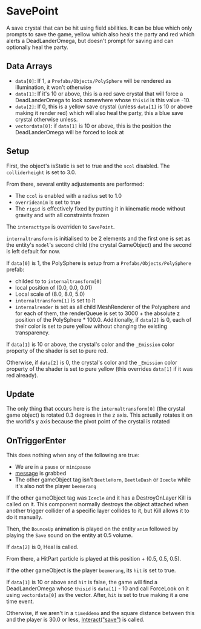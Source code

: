 # SavePoint
A save crystal that can be hit using field abilities. It can be blue which only prompts to save the game, yellow which also heals the party and red which alerts a DeadLanderOmega, but doesn't prompt for saving and can optionally heal the party.

## Data Arrays
- `data[0]`: If 1, a `Prefabs/Objects/PolySphere` will be rendered as illumination, it won't otherwise
- `data[1]`: If it's 10 or above, this is a red save crystal that will force a DeadLanderOmega to look somewhere whose `thisid` is this value -10.
- `data[2]`: If 0, this is a yellow save crystal (unless `data[1]` is 10 or above making it render red) which will also heal the party, this a blue save crystal otherwise unless.
- `vectordata[0]`: if `data[1]` is 10 or above, this is the position the DeadLanderOmega will be forced to look at

## Setup
First, the object's isStatic is set to true and the `scol` disabled. The `colliderheight` is set to 3.0.

From there, several entity adjustements are performed:
- The `ccol` is enabled with a radius set to 1.0
- `overrideanim` is set to true
- The `rigid` is effectively fixed by putting it in kinematic mode without gravity and with all constraints frozen

The `interacttype` is overriden to `SavePoint`.

`internaltransform` is initialised to be 2 elements and the first one is set as the entity's `model`'s second child (the crystal GameObject) and the second is left default for now.

If `data[0]` is 1, the PolySphere is setup from a `Prefabs/Objects/PolySphere` prefab:
- childed to to `internaltransform[0]`
- local position of (0.0, 0.0, 0.01)
- Local scale of (8.0, 8.0, 5.0)
- `internaltransform[1]` is set to it
- `internalrender` is set as all child MeshRenderer of the Polysphere and for each of them, the renderQueue is set to 3000 + the absolute z position of the PolySphere * 100.0. Additionally, if `data[2]` is 0, each of their color is set to pure yellow without changing the existing transparency.

If `data[1]` is 10 or above, the crystal's color and the `_Emission` color property of the shader is set to pure red.

Otherwise, if `data[2]` is 0, the crystal's color and the `_Emission` color property of the shader is set to pure yellow (this overrides `data[1]` if it was red already).

## Update
The only thing that occurs here is the `internaltransform[0]` (the crystal game object) is rotated 0.3 degrees in the z axis. This actually rotates it on the world's y axis because the pivot point of the crystal is rotated

## OnTriggerEnter
This does nothing when any of the following are true:
- We are in a `pause` or `minipause`
- [message](../../../SetText/Notable%20states.md#message) is grabbed
- The other gameObject tag isn't `BeetleHorn`, `BeetleDash` or `Icecle` while it's also not the player `beemerang`

If the other gameObject tag was `Icecle` and it has a DestroyOnLayer Kill is called on it. This component normally destroys the object attached when another trigger collider of a specific layer collides to it, but Kill allows it to do it manually.

Then, the `BounceUp` animation is played on the entity `anim` followed by playing the `Save` sound on the entity at 0.5 volume.

If `data[2]` is 0, Heal is called.

From there, a HitPart particle is played at this position + (0.5, 0.5, 0.5).

If the other gameObject is the player `beemerang`, its `hit` is set to true.

If `data[1]` is 10 or above and `hit` is false, the game will find a DeadLanderOmega whose `thisid` is `data[1]` - 10 and call ForceLook on it using `vectordata[0]` as the vector. After, `hit` is set to true making it a one time event.

Otherwise, if we aren't in a `timeddemo` and the square distance between this and the player is 30.0 or less, [Interact("save")](../Interact.md) is called.
